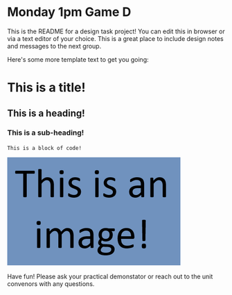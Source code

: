 # Monday 1pm Game D
This is the README for a design task project! You can edit this in browser or via a text editor of your choice. This is a great place to include design notes and messages to the next group.

Here's some more template text to get you going:

# This is a title!

## This is a heading!

### This is a sub-heading!

```
This is a block of code!
```

![This is the alternate text for the image!](Template/templateimage.png)

Have fun! Please ask your practical demonstator or reach out to the unit convenors with any questions.
